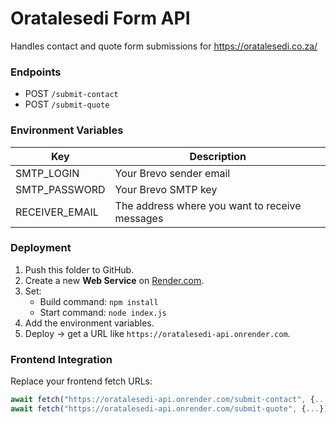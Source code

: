 # Oratalesedi Form API

Handles contact and quote form submissions for https://oratalesedi.co.za/

### Endpoints
- POST `/submit-contact`
- POST `/submit-quote`

### Environment Variables
| Key | Description |
|-----|--------------|
| SMTP_LOGIN | Your Brevo sender email |
| SMTP_PASSWORD | Your Brevo SMTP key |
| RECEIVER_EMAIL | The address where you want to receive messages |

### Deployment
1. Push this folder to GitHub.
2. Create a new **Web Service** on [Render.com](https://render.com).
3. Set:
   - Build command: `npm install`
   - Start command: `node index.js`
4. Add the environment variables.
5. Deploy → get a URL like `https://oratalesedi-api.onrender.com`.

### Frontend Integration
Replace your frontend fetch URLs:
```js
await fetch("https://oratalesedi-api.onrender.com/submit-contact", {...});
await fetch("https://oratalesedi-api.onrender.com/submit-quote", {...});
